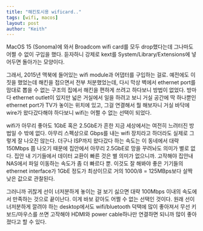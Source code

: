 ```yaml
---
title: "해킨토시용 wificard.."
tags: [wifi, macos]
layout: post
author: "Keith"
---
```


MacOS 15 (Sonoma)에 와서 Broadcom wifi card를 모두 drop했다는데 그나마도 어쩔 수 없이 구입을 했다. 듣자하니 강제로 kext를 System/Library/Extensions에 넣어두면 돌아가는 모양이다. 

그래서, 2015년 맥북에 들어있는 wifi module과 어댑터를 구입하는 걸로. 예전에도 이 짓을 했었는데 해킨을 접으면서 전부 처분했었는데, 다시 막상 벽에서 ethernet port를 맘대로 뽑을 수 없는 구조의 집에서 해킨을 편하게 쓰려고 하다보니 방법이 없었다. 방마다 ethernet outlet이 있지만 넓은 거실에서 일을 하려고 보니 거실 공간에 딱 하나뿐인 ethernet port가 TV가 놓이는 위치에 있고, 그걸 연결해서 뭘 해보자니 거실 바닥에 wire가 왔다갔다해야 하다보니 wifi는 어쩔 수 없는 선택이 되었다.

wifi가 아무리 좋아도 1GbE 혹은 2.5GbE가 흔한 지금 세상에서는 여전히 느려터진 방법일 수 밖에 없다. 아무리 스펙상으로 Gbps를 내는 wifi 장치라고 하더라도 실제로 그렇게 잘 나오진 않는다. 더구나 ISP까지 왔다갔다 하는 속도는 이 동네에서 대략 150Mbps 쯤 나오기 때문에 집안에서 아무리 2.5GbE로 망을 꾸려놔도 의미가 별로 없다. 집안 내 기기들에서 데이터 교환이 빠른 것은 별 의미가 없으니까. 고작해야 집안내 NAS에서 파일 이동하는 속도가 좀 더 빠르다 뿐. 이것도 잘 해봐야 좋은 기기들의 ethernet interface가 1GbE 정도가 최상이므로 거의 1000/8 = 125MBps보다 살짝 낮은 값으로 관찰된다.

그러니까 귀찮게 선이 너저분하게 놓이는 걸 보기 싫으면 대략 100Mbps 이내의 속도에서 만족하는 것으로 끝이난다. 이게 바보 같아도 어쩔 수 없는 선택인 것이다. 원래 선이 너저분하게 깔려야 하는 desktop에서도 wifi/bluetooth 덕택에 많이 좋아져서 무선 키보드/마우스를 쓰면 고작해야 HDMI와 power cable하나만 연결하면 되니까 많이 좋아졌다고 할 수 있다. 